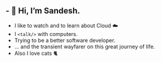## - 👋 Hi, I’m Sandesh.
- I like to watch and to learn about Cloud ☁️
- I ```<talk/>``` with computers.
- Trying to be a better software developer.
- ... and the transient wayfarer on this great journey of life.
- Also I love cats 🐈
